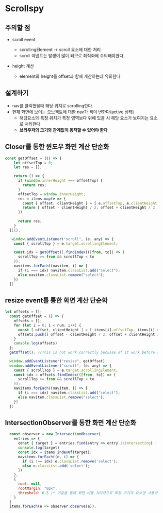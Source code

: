 # Scrollspy

## 주의할 점

- scroll event
  - scrollingElement → scroll 요소에 대한 처리
  - scroll 이벤트는 발생이 많이 되므로 최적화에 주의해야한다.

- height 계산
  - element의 height를 offset과 함께 게산하는데 유의한다

## 설계하기

- nav를 클릭했을때 해당 위치로 scrolling한다.
- 현재 화면에 보이는 오브젝트에 대한 nav가 색이 변한다(active 상태)
  - 해당요소의 특정 위치가 특정 영역보다 위에 있을 시 해당 요소가 보여지는 요소로 처리한다
  - **브라우저의 크기와 관계없이 동작할 수 있어야 한다**

## Closer를 통한 윈도우 화면 계산 단순화
```js
const getOffset = (() => {
    let offsetTop = 0;
    let res = [];

    return () => {
      if (window.innerHeight === offsetTop) {
        return res;
      }
      offsetTop = window.innerHeight;
      res = items.map(e => {
        const [ offset, clientHeight ] = [ e.offsetTop, e.clientHeight ];
        return [ offset - clientHeight / 2, offset + clientHeight / 2 ];
      })
      
      return res;
    }
  })();

   window.addEventListener("scroll", (e: any) => {
    const { scrollTop } = e.target.scrollingElement;

    const idx = getOffset().findIndex(([from, to]) => (
      scrollTop >= from && scrollTop < to
    ));
    navitems.forEach((navitem, i) => {
      if (i === idx) navitem.classList.add("select");
      else navitem.classList.remove("select");
    })
  })
```

## resize event를 통한 화면 계산 단순화
```js
let offsets = [];
  const getOffset = () => {
    offsets = [];
    for (let i = 0; i < num; i++) {
      const [ offset, clientHeight ] = [ items[i].offsetTop, items[i].clientHeight ];
      offsets.push([ offset - clientHeight / 2, offset + clientHeight / 2 ]);
    }
    console.log(offsets)
  };
  getOffset(); //This is not work correctly becuase of it work before rendering(appendchild in body)

  window.addEventListener("resize", getOffset);
  window.addEventListener("scroll", (e: any) => {
    const { scrollTop } = e.target.scrollingElement;
    const idx = offsets.findIndex(([from, to]) => (
      scrollTop >= from && scrollTop < to
    ));
    navitems.forEach((navitem, i) => {
      if (i === idx) navitem.classList.add("select");
      else navitem.classList.remove("select");
    })
  })
```

## IntersectionObserver를 통한 화면 계산 단순화

```js
  const observer = new IntersectionObserver(
    entries => {
      const { target } = entries.find(entry => entry.isIntersecting) || {};
      console.log(target)
      const idx = items.indexOf(target);
      navitems.forEach((e, i) => {
        if (i !== idx) e.classList.remove('select');
        else e.classList.add('select');
      })
    },
    {
      root: null,
      rootMargin: "0px",
      threshold: 0.5 /* 이값을 통해 화면 비율 처리하므로 특정 크기의 요소엔 사용하기 힘듬 */
    }
  )
  items.forEach(e => observer.observe(e));
```